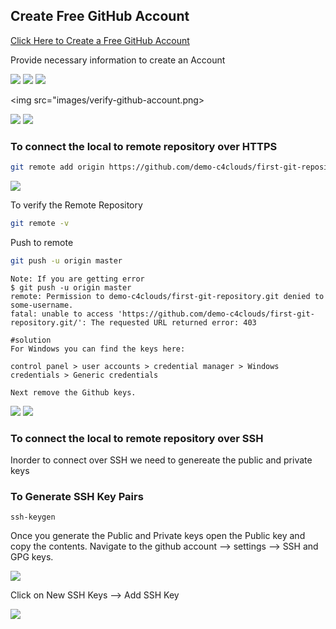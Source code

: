 ## Create Free GitHub Account

[Click Here to Create a Free GitHub Account](https://github.com/join)

Provide necessary information to create an Account

<img src="images/create-github-account.png">

<img src="images/github-choose-free-plan.PNG">

<img src="images/github-complete-setup.PNG">

<img src="images/verify-github-account.png>

<img src="images/create-a-repository.PNG">

<img src="images/create-a-new-repository.PNG">

### To connect the local to remote repository over  HTTPS 

```bash
git remote add origin https://github.com/demo-c4clouds/first-git-repository.git
```

<img src="images/conntct-local-to-remote-https.PNG">

To verify the Remote Repository
```bash
git remote -v
```
Push to remote
```bash
git push -u origin master
```
```code
Note: If you are getting error
$ git push -u origin master
remote: Permission to demo-c4clouds/first-git-repository.git denied to some-username.
fatal: unable to access 'https://github.com/demo-c4clouds/first-git-repository.git/': The requested URL returned error: 403

#solution
For Windows you can find the keys here:

control panel > user accounts > credential manager > Windows credentials > Generic credentials

Next remove the Github keys.
```

<img src="images/github-login.PNG">

<img src="images/git-push-origin-master-status.PNG">

### To connect the local to remote repository over  SSH
Inorder to connect over SSH we need to genereate the public and private keys


### To Generate SSH Key Pairs
```
ssh-keygen
```

Once you generate the Public and Private keys open the Public key and copy the contents. Navigate to the github account --> settings --> SSH and GPG keys.

<img src="images/ssh-and-gpg-keys.PNG">

Click on New SSH Keys --> Add SSH Key

<img src="images/add-ssh-public-key.PNG">



